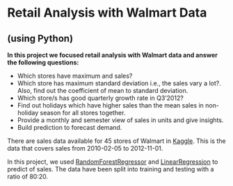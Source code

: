 # Retail Analysis with Walmart Data
## (using Python)


**In this project we focused retail analysis with Walmart data and answer the following questions:**
- Which stores have maximum and sales?
- Which store has maximum standard deviation i.e., the sales vary a lot?. Also, find out the coefficient of mean to standard deviation.
- Which store/s has good quarterly growth rate in Q3’2012?
- Find out holidays which have higher sales than the mean sales in non-holiday season for all stores together.
- Provide a monthly and semester view of sales in units and give insights.
- Build prediction to forecast demand.

There are sales data available for 45 stores of Walmart in [Kaggle](https://www.kaggle.com/aditya6196/retail-analysis-with-walmart-data). This is the data that covers sales from 2010-02-05 to 2012-11-01.

In this project, we used [RandomForestRegressor](https://scikit-learn.org/stable/modules/generated/sklearn.ensemble.RandomForestRegressor.html) and [LinearRegression](https://scikit-learn.org/stable/modules/generated/sklearn.linear_model.LinearRegression.html) to predict of sales. The data have been split into training and testing with a ratio of 80:20.
